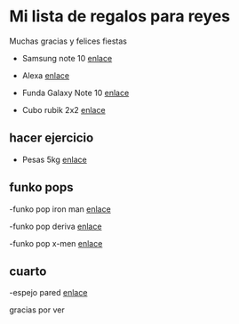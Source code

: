# Mi lista de regalos para reyes

 Muchas gracias y felices fiestas

- Samsung note 10 [enlace](https://www.amazon.com/-/es/Galaxy-Note-10/dp/B07Z43S4XB/ref=sr_1_7?__mk_es_US=%C3%85M%C3%85%C5%BD%C3%95%C3%91&crid=2HFO9SMHIF924&dchild=1&keywords=note+10+lite&qid=1608923415&sprefix=note+10+%2Caps%2C236&sr=)

- Alexa [enlace](https://www.amazon.com/Echo-Dot-3ra-Gen-inteligente/dp/B07FZ8S74R/ref=sr_1_5_sspa?__mk_es_US=%C3%85M%C3%85%C5%BD%C3%95%C3%91&crid=3TB2OA2X19KN9&dchild=1&keywords=alexa&qid=1608923712&sprefix=ale%2Caps%2C239&sr=8-5-spons&psc=1&spLa=ZW5jcnlwdGVkUXVhbGlmaWVyPUE3VU5DRjYwTDNTRzMmZW5jcnlwdGVkSWQ9QTEwMzAwNDMzRk9FSzVMWk41T1ZLJmVuY3J5cHRlZEFkSWQ9QTAyNjQwODkxWTJUVDk4VFNHRE1XJndpZGdldE5hbWU9c3BfbXRmJmFjdGlvbj1jbGlja1JlZGlyZWN0JmRvTm90TG9nQ2xpY2s9dHJ1ZQ==)

- Funda Galaxy Note 10 [enlace](https://www.amazon.es/dp/B083SQ5VKD/ref=sspa_dk_detail_1?psc=1&pd_rd_i=B083SQ5VKD&pd_rd_w=Sbq4p&pf_rd_p=af12bbbd-c74b-4d8c-ad16-2ed2a7b363ab&pd_rd_wg=WDcdk&pf_rd_r=9H4ZFCV184TGSXVDY8YY&pd_rd_r=ce450579-a49f-4218-b3ea-ac3a4566dfe3&smid=A77FI1O4U9SG2&spLa=ZW5jcnlwdGVkUXVhbGlmaWVyPUExWTFBWU5VUVVRRlU0JmVuY3J5cHRlZElkPUEwOTAyMzE1MTBFRTdJVFBHN0JCQyZlbmNyeXB0ZWRBZElkPUEwODY3NTAyMldENUpES01aWDNGSSZ3aWRnZXROYW1lPXNwX2RldGFpbCZhY3Rpb249Y2xpY2tSZWRpcmVjdCZkb05vdExvZ0NsaWNrPXRydWU==)

- Cubo rubik  2x2 [enlace](https://www.amazon.es/Maomaoyu-Speed-2x2x2-Carbono-Magico%EF%BC%88Negro%EF%BC%89/dp/B078G22VMK/ref=sr_1_4?dchild=1&keywords=cubo+rubik+2x2&qid=1608935814&sr=8-4)

## hacer ejercicio

- Pesas  5kg [enlace ](https://www.decathlon.es/es/p/mancuernas-vinilo-2-x-5kg-fitness-gym-pilates-nyamba-negro/_/R-p-130443?mc=8336580&c=NEGRO)

## funko pops
-funko pop iron man [enlace](https://www.amazon.es/POP-Funko-Avengers-Iron-Glows/dp/B083YS9R43/ref=sr_1_1?__mk_es_ES=%C3%85M%C3%85%C5%BD%C3%95%C3%91&crid=91GPVFYYL6AR&dchild=1&keywords=funko+pop+iron+man&qid=1608938544&quartzVehicle=69-2032&replacementKeywords=funko+pop+iron&sprefix=funko+pop+iron%2Caps%2C184&sr=8-1)

-funko pop deriva [enlace](https://www.amazon.es/Funko-Figura-Vinilo-Fortnite-36976/dp/B07L46GPLF/ref=sr_1_1?__mk_es_ES=%C3%85M%C3%85%C5%BD%C3%95%C3%91&crid=NKUF5PT8AO9Q&dchild=1&keywords=funko+pop+deriva&qid=1608938919&sprefix=funko+pop+der%2Caps%2C180&sr=8-1)

-funko pop x-men [enlace](https://www.amazon.es/Funko-Pop-Marvel-20th-Wolverine-Coleccionable/dp/B082FS24N3/ref=sr_1_17?__mk_es_ES=%C3%85M%C3%85%C5%BD%C3%95%C3%91&crid=3HVVKH653387B&dchild=1&keywords=funko+pop+x-men&qid=1608939244&sprefix=funko+pop+x-%2Caps%2C170&sr=8-17)

## cuarto

-espejo pared [enlace](https://www.ikea.com/es/es/p/nissedal-espejo-blanco-30320316/)

gracias por ver
